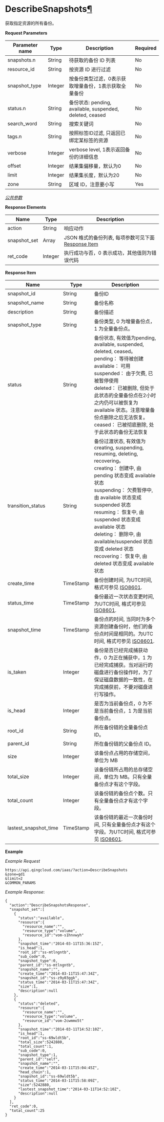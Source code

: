 ---
---

# DescribeSnapshots[¶](#describesnapshots "永久链接至标题")

获取指定资源的所有备份。

**Request Parameters**

| Parameter name | Type | Description | Required |
| --- | --- | --- | --- |
| snapshots.n | String | 待获取的备份 ID 列表 | No |
| resource_id | String | 按资源 ID 进行过滤 | No |
| snapshot_type | Integer | 按备份类型过滤，0表示获取增量备份，1表示获取全量备份 | No |
| status.n | String | 备份状态: pending, available, suspended, deleted, ceased | No |
| search_word | String | 搜索关键词 | No |
| tags.n | String | 按照标签ID过滤, 只返回已绑定某标签的资源 | No |
| verbose | Integer | verbose level, 1表示返回备份的详细信息 | No |
| offset | Integer | 结果集偏移量，默认为0 | No |
| limit | Integer | 结果集长度，默认为20 | No |
| zone | String | 区域 ID，注意要小写 | Yes |

[_公共参数_](../../common/parameters.html#api-common-parameters)

**Response Elements**

| Name | Type | Description |
| --- | --- | --- |
| action | String | 响应动作 |
| snapshot_set | Array | JSON 格式的备份列表, 每项参数可见下面 [Response Item](#response-item) |
| ret_code | Integer | 执行成功与否，0 表示成功，其他值则为错误代码 |

**Response Item**

| Name | Type | Description |
| --- | --- | --- |
| snapshot_id | String | 备份ID |
| snapshot_name | String | 备份名称 |
| description | String | 备份描述 |
| snapshot_type | String | 备份类型, 0 为增量备份点，1 为全量备份点。 |
| status | String | 备份状态, 有效值为pending, available, suspended, deleted, ceased。<br/>pending： 等待被创建<br/>available： 可用<br/>suspended： 由于欠费, 已被暂停使用<br/>deleted： 已被删除, 但处于此状态的全量备份点在2小时之内仍可以被恢复为 available 状态。注意增量备份点删除之后无法恢复。<br/>ceased： 已被彻底删除, 处于此状态的备份无法恢复 |
| transition_status | String | 备份过渡状态, 有效值为creating, suspending, resuming, deleting, recovering。<br/>creating： 创建中, 由 pending 状态变成 available 状态<br/>suspending： 欠费暂停中, 由 available 状态变成 suspended 状态<br/>resuming： 恢复中, 由 suspended 状态变成 available 状态<br/>deleting： 删除中, 由 available/suspended 状态变成 deleted 状态<br/>recovering： 恢复中, 由 deleted 状态变成 available 状态 |
| create_time | TimeStamp | 备份创建时间, 为UTC时间, 格式可参见 [ISO8601](http://www.w3.org/TR/NOTE-datetime). |
| status_time | TimeStamp | 备份最近一次状态变更时间, 为UTC时间, 格式可参见 [ISO8601](http://www.w3.org/TR/NOTE-datetime). |
| snapshot_time | TimeStamp | 备份点的时间, 当同时为多个资源创建备份时，他们的备份点时间是相同的。为UTC时间, 格式可参见 [ISO8601](http://www.w3.org/TR/NOTE-datetime). |
| is_taken | Integer | 备份是否已经完成捕获动作，0 为正在捕获中，1 为已经完成捕获。当对运行的磁盘进行备份操作时，为了保证磁盘数据的一致性，在完成捕获前，不要对磁盘进行写操作。 |
| is_head | Integer | 是否为当前备份点，0 为不是当前备份点，1 为是当前备份点。 |
| root_id | String | 所在备份链的全量备份点 ID。 |
| parent_id | String | 所在备份链的父备份点 ID。 |
| size | Integer | 该备份点占用的存储空间，单位为 MB |
| total_size | Integer | 该备份链所占用的总存储空间，单位为 MB。只有全量备份点才有这个字段。 |
| total_count | Integer | 该备份链的备份点个数。只有全量备份点才有这个字段。 |
| lastest_snapshot_time | TimeStamp | 该备份链的最近一次备份时间, 只有全量备份点才有这个字段。为UTC时间, 格式可参见 [ISO8601](http://www.w3.org/TR/NOTE-datetime). |

**Example**

_Example Request_

```
https://api.qingcloud.com/iaas/?action=DescribeSnapshots
&zone=gd1
&limit=2
&COMMON_PARAMS
```

_Example Response_:

```
{
  "action":"DescribeSnapshotsResponse",
  "snapshot_set":[
    {
      "status":"available",
      "resource":{
        "resource_name":"",
        "resource_type":"volume",
        "resource_id":"vom-s1hnvwyh"
      },
      "snapshot_time":"2014-03-11T15:36:15Z",
      "is_head":1,
      "root_id":"ss-mtlngntb",
      "sub_code":0,
      "snapshot_type":0,
      "parent_id":"ss-mtlngntb",
      "snapshot_name":"",
      "create_time":"2014-03-11T15:47:34Z",
      "snapshot_id":"ss-z9y03ggk",
      "status_time":"2014-03-11T15:47:34Z",
      "size":1,
      "description":null
    },
    {
      "status":"deleted",
      "resource":{
        "resource_name":"",
        "resource_type":"volume",
        "resource_id":"vom-2cwmmo5t"
      },
      "snapshot_time":"2014-03-11T14:52:10Z",
      "is_head":1,
      "root_id":"ss-69wldt5b",
      "total_size":5242880,
      "total_count":1,
      "sub_code":0,
      "snapshot_type":1,
      "parent_id":"self",
      "snapshot_name":"",
      "create_time":"2014-03-11T15:04:45Z",
      "head_chain":1,
      "snapshot_id":"ss-69wldt5b",
      "status_time":"2014-03-11T15:58:09Z",
      "size":5242880,
      "lastest_snapshot_time":"2014-03-11T14:52:10Z",
      "description":null
    }
  ],
  "ret_code":0,
  "total_count":25
}
```
